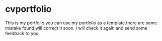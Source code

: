 # cvportfolio
This is my portfolio.you can use my portfolio as a template.there are some mistake found.will correct it soon.
I will check it again and send some feedback to you

